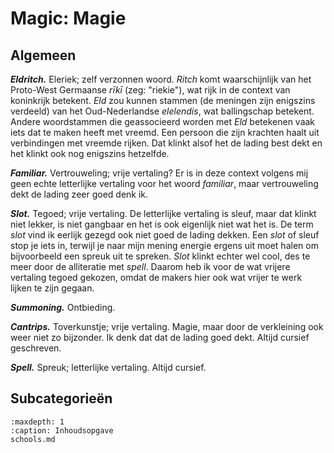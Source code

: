 # Magic: Magie

## Algemeen

**_Eldritch._**
Eleriek; zelf verzonnen woord.
_Ritch_ komt waarschijnlijk van het Proto-West Germaanse _rīkī_ (zeg: "riekie"), wat rijk in de context van koninkrijk betekent.
_Eld_ zou kunnen stammen (de meningen zijn enigszins verdeeld) van het Oud-Nederlandse _elelendis_, wat ballingschap betekent.
Andere woordstammen die geassocieerd worden met _Eld_ betekenen vaak iets dat te maken heeft met vreemd.
Een persoon die zijn krachten haalt uit verbindingen met vreemde rijken.
Dat klinkt alsof het de lading best dekt en het klinkt ook nog enigszins hetzelfde.

**_Familiar._**
Vertrouweling; vrije vertaling?
Er is in deze context volgens mij geen echte letterlijke vertaling voor het woord _familiar_, maar vertrouweling dekt de lading zeer goed denk ik.

**_Slot._**
Tegoed; vrije vertaling.
De letterlijke vertaling is sleuf, maar dat klinkt niet lekker, is niet gangbaar en het is ook eigenlijk niet wat het is.
De term _slot_ vind ik eerlijk gezegd ook niet goed de lading dekken.
Een _slot_ of sleuf stop je iets in, terwijl je naar mijn mening energie ergens uit moet halen om bijvoorbeeld een spreuk uit te spreken.
_Slot_ klinkt echter wel cool, des te meer door de alliteratie met _spell_.
Daarom heb ik voor de wat vrijere vertaling tegoed gekozen, omdat de makers hier ook wat vrijer te werk lijken te zijn gegaan.

**_Summoning._**
Ontbieding.

**_Cantrips._**
Toverkunstje; vrije vertaling.
Magie, maar door de verkleining ook weer niet zo bijzonder.
Ik denk dat dat de lading goed dekt.
Altijd cursief geschreven.

**_Spell._**
Spreuk; letterlijke vertaling.
Altijd cursief.

## Subcategorieën

```{toctree}
:maxdepth: 1
:caption: Inhoudsopgave
schools.md
```

